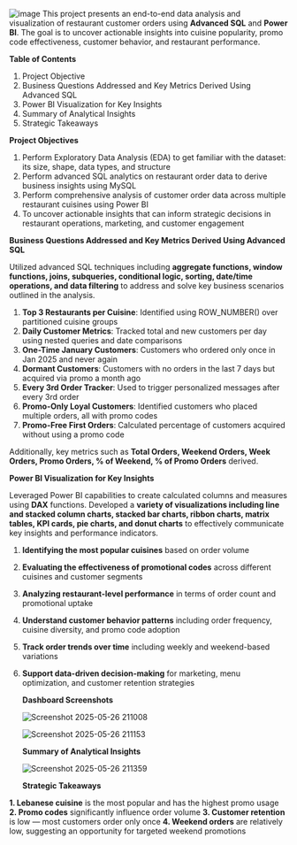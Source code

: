 ![image](https://github.com/user-attachments/assets/5e1dc4c0-a4da-437a-b5d7-155c3782e64d)
This project presents an end-to-end data analysis and visualization of restaurant customer orders using **Advanced SQL** and **Power BI**. The goal is to uncover actionable insights into cuisine popularity, promo code effectiveness, customer behavior, and restaurant performance.

**Table of Contents**

1. Project Objective
2. Business Questions Addressed and Key Metrics Derived Using Advanced SQL
3. Power BI Visualization for Key Insights
4. Summary of Analytical Insights
5. Strategic Takeaways

**Project Objectives**

1. Perform Exploratory Data Analysis (EDA) to get familiar with the dataset: its size, shape, data types, and structure
2. Perform advanced SQL analytics on restaurant order data to derive business insights using MySQL
3. Perform comprehensive analysis of customer order data across multiple restaurant cuisines using Power BI
4. To uncover actionable insights that can inform strategic decisions in restaurant operations, marketing, and customer engagement

**Business Questions Addressed and Key Metrics Derived Using Advanced SQL**

Utilized advanced SQL techniques including **aggregate functions, window functions, joins, subqueries, conditional logic, sorting, date/time operations, and data filtering** to address and solve key business scenarios outlined in the analysis.

1. **Top 3 Restaurants per Cuisine**: Identified using ROW_NUMBER() over partitioned cuisine groups
2. **Daily Customer Metrics**: Tracked total and new customers per day using nested queries and date comparisons
3. **One-Time January Customers**: Customers who ordered only once in Jan 2025 and never again
4. **Dormant Customers**: Customers with no orders in the last 7 days but acquired via promo a month ago
5. **Every 3rd Order Tracker**: Used to trigger personalized messages after every 3rd order
6. **Promo-Only Loyal Customers**: Identified customers who placed multiple orders, all with promo codes
7. **Promo-Free First Orders**: Calculated percentage of customers acquired without using a promo code

Additionally, key metrics such as **Total Orders, Weekend Orders, Week Orders, Promo Orders, % of Weekend, % of Promo Orders** derived.

**Power BI Visualization for Key Insights**

Leveraged Power BI capabilities to create calculated columns and measures using **DAX** functions. Developed a **variety of visualizations including line and stacked column charts, stacked bar charts, ribbon charts, matrix tables, KPI cards, pie charts, and donut charts** to effectively communicate key insights and performance indicators.

1. **Identifying the most popular cuisines** based on order volume
2. **Evaluating the effectiveness of promotional codes** across different cuisines and customer segments
3. **Analyzing restaurant-level performance** in terms of order count and promotional uptake
4. **Understand customer behavior patterns** including order frequency, cuisine diversity, and promo code adoption
5. **Track order trends over time** including weekly and weekend-based variations
6. **Support data-driven decision-making** for marketing, menu optimization, and customer retention strategies

   **Dashboard Screenshots**

   ![Screenshot 2025-05-26 211008](https://github.com/user-attachments/assets/b4fe3455-4bc7-486d-bffb-97aba7fde609)

   
   ![Screenshot 2025-05-26 211153](https://github.com/user-attachments/assets/887babda-9cbb-4a7f-a66b-de45cf42bc49)

   **Summary of Analytical Insights**

   ![Screenshot 2025-05-26 211359](https://github.com/user-attachments/assets/a803b10e-edd3-4ac8-b761-90fdcd768135)

   **Strategic Takeaways**

  **1. Lebanese cuisine** is the most popular and has the highest promo usage
  **2. Promo codes** significantly influence order volume
  **3. Customer retention** is low — most customers order only once
  **4. Weekend orders** are relatively low, suggesting an opportunity for targeted weekend promotions
        
